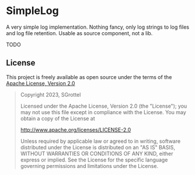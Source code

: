 # SimpleLog
A very simple log implementation.
Nothing fancy, only log strings to log files and log file retention.
Usable as source component, not a lib.

TODO


## License
This project is freely available as open source under the terms of the [Apache License, Version 2.0](LICENSE)

> Copyright 2023, SGrottel
>
> Licensed under the Apache License, Version 2.0 (the "License");
> you may not use this file except in compliance with the License.
> You may obtain a copy of the License at
>
> http://www.apache.org/licenses/LICENSE-2.0
>
> Unless required by applicable law or agreed to in writing, software
> distributed under the License is distributed on an "AS IS" BASIS,
> WITHOUT WARRANTIES OR CONDITIONS OF ANY KIND, either express or implied.
> See the License for the specific language governing permissions and
> limitations under the License.
